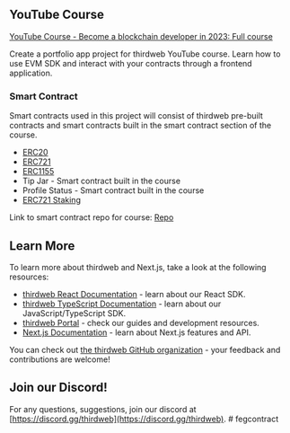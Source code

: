 ## YouTube Course

[YouTube Course - Become a blockchain developer in 2023: Full course](https://youtu.be/rc-Q1sQwMsU)

Create a portfolio app project for thirdweb YouTube course. Learn how to use EVM SDK and interact with your contracts through a frontend application.

### Smart Contract

Smart contracts used in this project will consist of thirdweb pre-built contracts and smart contracts built in the smart contract section of the course.

- [ERC20](https://thirdweb.com/thirdweb.eth/TokenERC20)
- [ERC721](https://thirdweb.com/thirdweb.eth/DropERC721)
- [ERC1155](https://thirdweb.com/thirdweb.eth/DropERC1155)
- Tip Jar - Smart contract built in the course
- Profile Status - Smart contract built in the course
- [ERC721 Staking](https://thirdweb.com/thirdweb.eth/NFTStake)

Link to smart contract repo for course: [Repo](https://github.com/thirdweb-example/youtube-course-contracts)

## Learn More

To learn more about thirdweb and Next.js, take a look at the following resources:

- [thirdweb React Documentation](https://docs.thirdweb.com/react) - learn about our React SDK.
- [thirdweb TypeScript Documentation](https://docs.thirdweb.com/typescript) - learn about our JavaScript/TypeScript SDK.
- [thirdweb Portal](https://docs.thirdweb.com) - check our guides and development resources.
- [Next.js Documentation](https://nextjs.org/docs) - learn about Next.js features and API.

You can check out [the thirdweb GitHub organization](https://github.com/thirdweb-dev) - your feedback and contributions are welcome!

## Join our Discord!

For any questions, suggestions, join our discord at [https://discord.gg/thirdweb](https://discord.gg/thirdweb).
#   f e g c o n t r a c t  
 